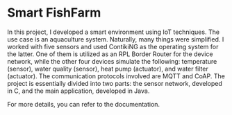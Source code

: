 # Smart FishFarm

In this project, I developed a smart environment using IoT techniques. The use case is an aquaculture system. Naturally, many things were simplified. I worked with five sensors and used ContikiNG as the operating system for the latter. One of them is utilized as an RPL Border Router for the device network, while the other four devices simulate the following: temperature (sensor), water quality (sensor), heat pump (actuator), and water filter (actuator). The communication protocols involved are MQTT and CoAP. The project is essentially divided into two parts: the sensor network, developed in C, and the main application, developed in Java.

For more details, you can refer to the documentation.
